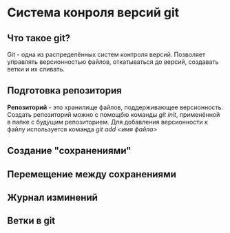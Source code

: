 # Система конроля версий git

## Что такое git?

Git - одна из распределённых систем контроля версий. Позволяет управлять версионностью 
файлов, откатываться до версий, создавать ветки и их сливать.

## Подготовка репозитория

**Репозиторий** - это хранилище файлов, поддерживающее версионность.
Создать репозиторий можно с помощбю команды *git init*, применённой в папке с будущим 
репозиторием.
Для добавления версионности к файлу используется команда *git add <имя файла>*

## Создание "сохранениями"

## Перемещение между сохранениями

## Журнал изминений

## Ветки в git